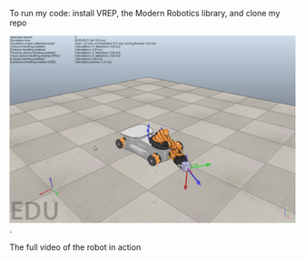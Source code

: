 To run my code: install VREP, the Modern Robotics library, and clone my repo

![Robot in Action]( https://github.com/PeterJochem/Mobile_Manipulator/blob/jointLimits/Kuka_In_Action.png ).


The full video of the robot in action
